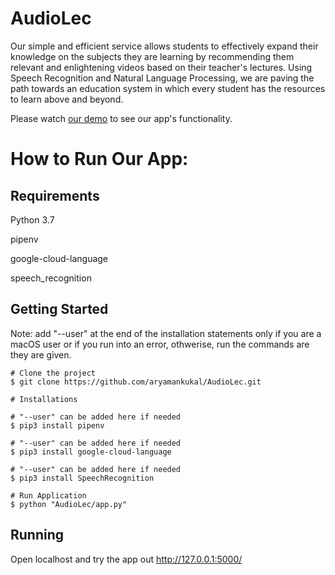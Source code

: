# AudioLec

Our simple and efficient service allows students to effectively expand their knowledge on the subjects they are learning by recommending them relevant and enlightening videos based on their teacher's lectures. Using Speech Recognition and Natural Language Processing, we are paving the path towards an education system in which every student has the resources to learn above and beyond.

Please watch [our demo](https://youtu.be/vqJR_MNoJP0) to see our app's functionality.

# How to Run Our App:

## Requirements

Python 3.7

pipenv

google-cloud-language

speech_recognition

## Getting Started

Note: add  "--user" at the end of the installation statements only if you are a macOS user or if you run into an error, othwerise, run the commands are they are given.


```
# Clone the project
$ git clone https://github.com/aryamankukal/AudioLec.git

# Installations

# "--user" can be added here if needed
$ pip3 install pipenv

# "--user" can be added here if needed
$ pip3 install google-cloud-language

# "--user" can be added here if needed
$ pip3 install SpeechRecognition

# Run Application
$ python "AudioLec/app.py"

```

## Running

Open localhost and try the app out http://127.0.0.1:5000/
